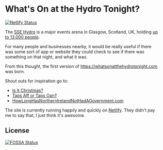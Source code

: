 # What's On at the Hydro Tonight?
[![Netlify Status](https://api.netlify.com/api/v1/badges/5d782207-c6a4-41ce-9800-7a783a623683/deploy-status)](https://app.netlify.com/sites/hydro-tonight/deploys)

The [SSE Hydro](https://www.thessehydro.com/whats-on) is a major events arena in Glasgow, Scotland, UK, holding [up to 13,000 people](https://en.wikipedia.org/wiki/SSE_Hydro).

For many people and businesses nearby, it would be really useful if there was some sort of app or website they could check to see if there was something on that night, and what it was.

From this thought, the first version of https://whatsonatthehydrotonight.com was born.

Shout outs for inspiration go to:

-   [Is It Christmas?](https://isitchristmas.com)
-   [Taps Aff or Taps Oan?](http://www.taps-aff.co.uk)
-   [HowLongHasNorthernIrelandNotHadAGovernment.com](https://howlonghasnorthernirelandnothadagovernment.com)

The site is currently running happily and quickly on [Netlify](https://www.netlify.com). They didn't pay me to say that, I just think it's awesome.


## License
[![FOSSA Status](https://app.fossa.io/api/projects/git%2Bgithub.com%2Fbengal75%2Fhydro-tonight.svg?type=large)](https://app.fossa.io/projects/git%2Bgithub.com%2Fbengal75%2Fhydro-tonight?ref=badge_large)
